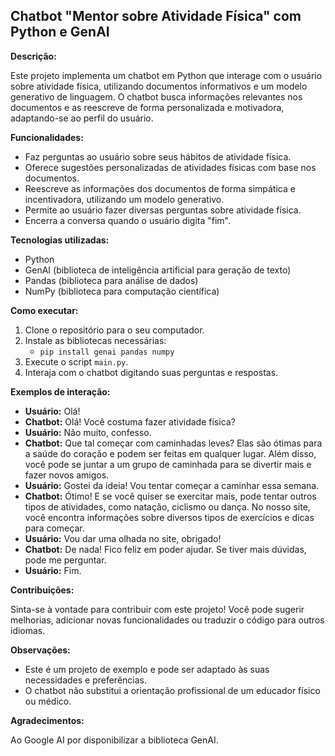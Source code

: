 ## Chatbot "Mentor sobre Atividade Física" com Python e GenAI

**Descrição:**

Este projeto implementa um chatbot em Python que interage com o usuário sobre atividade física, utilizando documentos informativos e um modelo generativo de linguagem. O chatbot busca informações relevantes nos documentos e as reescreve de forma personalizada e motivadora, adaptando-se ao perfil do usuário.

**Funcionalidades:**

* Faz perguntas ao usuário sobre seus hábitos de atividade física.
* Oferece sugestões personalizadas de atividades físicas com base nos documentos.
* Reescreve as informações dos documentos de forma simpática e incentivadora, utilizando um modelo generativo.
* Permite ao usuário fazer diversas perguntas sobre atividade física.
* Encerra a conversa quando o usuário digita "fim".

**Tecnologias utilizadas:**

* Python
* GenAI (biblioteca de inteligência artificial para geração de texto)
* Pandas (biblioteca para análise de dados)
* NumPy (biblioteca para computação científica)

**Como executar:**

1. Clone o repositório para o seu computador.
2. Instale as bibliotecas necessárias:
    - `pip install genai pandas numpy`
3. Execute o script `main.py`.
4. Interaja com o chatbot digitando suas perguntas e respostas.

**Exemplos de interação:**

* **Usuário:** Olá!
* **Chatbot:** Olá! Você costuma fazer atividade física?
* **Usuário:** Não muito, confesso.
* **Chatbot:** Que tal começar com caminhadas leves? Elas são ótimas para a saúde do coração e podem ser feitas em qualquer lugar. Além disso, você pode se juntar a um grupo de caminhada para se divertir mais e fazer novos amigos.
* **Usuário:** Gostei da ideia! Vou tentar começar a caminhar essa semana.
* **Chatbot:** Ótimo! E se você quiser se exercitar mais, pode tentar outros tipos de atividades, como natação, ciclismo ou dança. No nosso site, você encontra informações sobre diversos tipos de exercícios e dicas para começar.
* **Usuário:** Vou dar uma olhada no site, obrigado!
* **Chatbot:** De nada! Fico feliz em poder ajudar. Se tiver mais dúvidas, pode me perguntar.
* **Usuário:** Fim.

**Contribuições:**

Sinta-se à vontade para contribuir com este projeto! Você pode sugerir melhorias, adicionar novas funcionalidades ou traduzir o código para outros idiomas.

**Observações:**

* Este é um projeto de exemplo e pode ser adaptado às suas necessidades e preferências.
* O chatbot não substitui a orientação profissional de um educador físico ou médico.

**Agradecimentos:**

Ao Google AI por disponibilizar a biblioteca GenAI.
